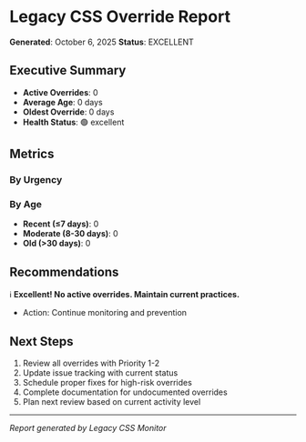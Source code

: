 # Legacy CSS Override Report

**Generated**: October 6, 2025
**Status**: EXCELLENT

## Executive Summary

- **Active Overrides**: 0
- **Average Age**: 0 days
- **Oldest Override**: 0 days
- **Health Status**: 🟢 excellent

## Metrics

### By Urgency

### By Age
- **Recent (≤7 days)**: 0
- **Moderate (8-30 days)**: 0
- **Old (>30 days)**: 0

## Recommendations

ℹ️ **Excellent! No active overrides. Maintain current practices.**
   - Action: Continue monitoring and prevention

## Next Steps

1. Review all overrides with Priority 1-2
2. Update issue tracking with current status
3. Schedule proper fixes for high-risk overrides
4. Complete documentation for undocumented overrides
5. Plan next review based on current activity level

---
*Report generated by Legacy CSS Monitor*
